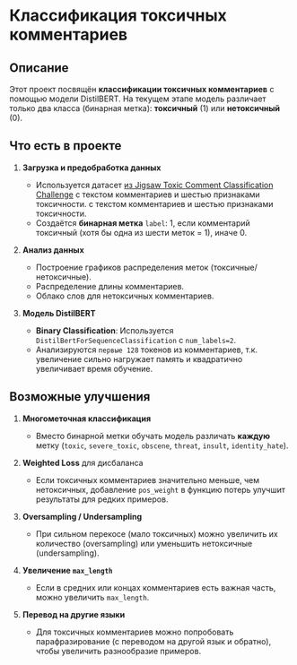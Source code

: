 # Классификация токсичных комментариев

## Описание
Этот проект посвящён **классификации токсичных комментариев** с помощью модели DistilBERT. На текущем этапе модель различает только два класса (бинарная метка): **токсичный** (1) или **нетоксичный** (0).

## Что есть в проекте

1. **Загрузка и предобработка данных**  
   -  Используется датасет [из Jigsaw Toxic Comment Classification Challenge](https://www.kaggle.com/competitions/jigsaw-toxic-comment-classification-challenge/data) с текстом комментариев и шестью признаками токсичности. с текстом комментариев и шестью признаками токсичности.
   - Создаётся **бинарная метка** `label`: 1, если комментарий токсичный (хотя бы одна из шести меток = 1), иначе 0.

2. **Анализ данных**  
   - Построение графиков распределения меток (токсичные/нетоксичные).
   - Распределение длины комментариев.
   - Облако слов для нетоксичных комментариев.

3. **Модель DistilBERT**  
   - **Binary Classification**: Используется `DistilBertForSequenceClassification` с `num_labels=2`.
   - Анализируются `первые 128` токенов из комментариев, т.к. увеличение сильно нагружает память и квадратично увеличивает время обучение.


## Возможные улучшения

1. **Многометочная классификация**  
   - Вместо бинарной метки обучать модель различать **каждую** метку (`toxic`, `severe_toxic`, `obscene`, `threat`, `insult`, `identity_hate`).

2. **Weighted Loss** для дисбаланса  
   - Если токсичных комментариев значительно меньше, чем нетоксичных, добавление `pos_weight` в функцию потерь улучшит результаты для редких примеров.

3. **Oversampling / Undersampling**  
   - При сильном перекосе (мало токсичных) можно увеличить их количество (oversampling) или уменьшить нетоксичные (undersampling).

4. **Увеличение `max_length`**  
   - Если в средних или концах комментариев есть важная часть, можно увеличить `max_length`.

5. **Перевод на другие языки**  
   - Для токсичных комментариев можно попробовать парафразирование (с переводом на другой язык и обратно), чтобы увеличить разнообразие примеров.

